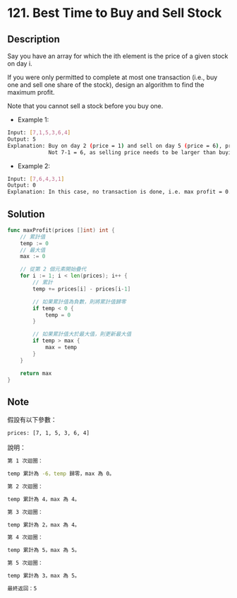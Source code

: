 # 121. Best Time to Buy and Sell Stock

## Description

Say you have an array for which the ith element is the price of a given stock on day i.

If you were only permitted to complete at most one transaction (i.e., buy one and sell one share of the stock), design an algorithm to find the maximum profit.

Note that you cannot sell a stock before you buy one.

- Example 1:

```BASH
Input: [7,1,5,3,6,4]
Output: 5
Explanation: Buy on day 2 (price = 1) and sell on day 5 (price = 6), profit = 6-1 = 5.
             Not 7-1 = 6, as selling price needs to be larger than buying price.
```

- Example 2:

```BASH
Input: [7,6,4,3,1]
Output: 0
Explanation: In this case, no transaction is done, i.e. max profit = 0.
```

## Solution

```GO
func maxProfit(prices []int) int {
	// 累計值
	temp := 0
	// 最大值
	max := 0

	// 從第 2 個元素開始疊代
	for i := 1; i < len(prices); i++ {
		// 累計
		temp += prices[i] - prices[i-1]

		// 如果累計值為負數，則將累計值歸零
		if temp < 0 {
			temp = 0
		}

		// 如果累計值大於最大值，則更新最大值
		if temp > max {
			max = temp
		}
	}

	return max
}
```

## Note

假設有以下參數：

```BASH
prices: [7, 1, 5, 3, 6, 4]
```

說明：

```BASH
第 1 次迴圈：

temp 累計為 -6，temp 歸零，max 為 0。

第 2 次迴圈：

temp 累計為 4，max 為 4。

第 3 次迴圈：

temp 累計為 2，max 為 4。

第 4 次迴圈：

temp 累計為 5，max 為 5。

第 5 次迴圈：

temp 累計為 3，max 為 5。

最終返回：5
```
